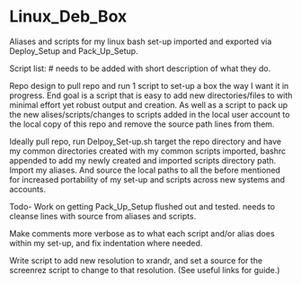 # Linux_Deb_Box
Aliases and scripts for my linux bash set-up imported and exported via Deploy_Setup and Pack_Up_Setup.

Script list: # needs to be added with short description of what they do.

Repo design to pull repo and run 1 script to set-up a box the way I want it in progress. End goal is a script that is easy to add new directories/files to with minimal effort yet robust output and creation. As well as a script to pack up the new alises/scripts/changes to scripts added in the local user account to the local copy of this repo and remove the source path lines from them.

Ideally pull repo, run Delpoy_Set-up.sh target the repo directory and have my common directories created with my common scripts imported, bashrc appended to add my newly created and imported scripts directory path. Import my aliases. And source the local paths to all the before mentioned for increased portability of my set-up and scripts across new systems and accounts.

Todo-
Work on getting Pack_Up_Setup flushed out and tested. needs to cleanse lines with source from aliases and scripts.

Make comments more verbose as to what each script and/or alias does within my set-up, and fix indentation where needed.

Write script to add new resolution to xrandr, and set a source for the screenrez script to change to that resolution. (See useful links for guide.)
